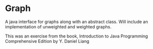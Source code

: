 # Graph
A java interface for graphs along with an abstract class.  Will include an implementation of unweighted and weighted graphs.

This was an exercise from the book, Introduction to Java Programming Comprehensive Edition by Y. Daniel Liang
